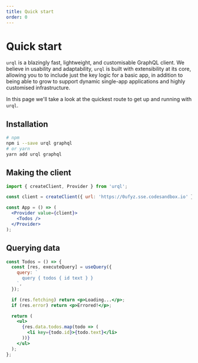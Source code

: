 ```yaml
---
title: Quick start
order: 0
---
```


# Quick start

`urql` is a blazingly fast, lightweight, and customisable GraphQL client. We believe in usability and adaptability, `urql` is built with extensibility at its
core, allowing you to to include just the key logic for a basic app, in addition to being able to grow to support dynamic single-app applications and highly
customised infrastructure.

In this page we'll take a look at the quickest route to get up and running with `urql`.

## Installation

```sh
# npm
npm i --save urql graphql
# or yarn
yarn add urql graphql
```

## Making the client

```jsx
import { createClient, Provider } from 'urql';

const client = createClient({ url: 'https://0ufyz.sse.codesandbox.io' });

const App = () => (
  <Provider value={client}>
    <Todos />
  </Provider>
);
```

## Querying data

```jsx
const Todos = () => {
  const [res, executeQuery] = useQuery({
    query: `
      query { todos { id text } }
    `,
  });

  if (res.fetching) return <p>Loading...</p>;
  if (res.error) return <p>Errored!</p>;

  return (
    <ul>
      {res.data.todos.map(todo => (
        <li key={todo.id}>{todo.text}</li>
      ))}
    </ul>
  );
};
```
